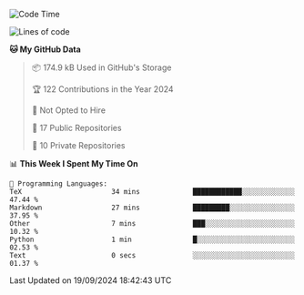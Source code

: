 <!--START_SECTION:waka-->
![Code Time](http://img.shields.io/badge/Code%20Time-1%2C046%20hrs%209%20mins-blue)

![Lines of code](https://img.shields.io/badge/From%20Hello%20World%20I%27ve%20Written-219.7%20thousand%20lines%20of%20code-blue)

**🐱 My GitHub Data** 

> 📦 174.9 kB Used in GitHub's Storage 
 > 
> 🏆 122 Contributions in the Year 2024
 > 
> 🚫 Not Opted to Hire
 > 
> 📜 17 Public Repositories 
 > 
> 🔑 10 Private Repositories 
 > 
📊 **This Week I Spent My Time On** 

```text
💬 Programming Languages: 
TeX                      34 mins             ████████████░░░░░░░░░░░░░   47.44 % 
Markdown                 27 mins             █████████░░░░░░░░░░░░░░░░   37.95 % 
Other                    7 mins              ███░░░░░░░░░░░░░░░░░░░░░░   10.32 % 
Python                   1 min               █░░░░░░░░░░░░░░░░░░░░░░░░   02.53 % 
Text                     0 secs              ░░░░░░░░░░░░░░░░░░░░░░░░░   01.37 % 
```


 Last Updated on 19/09/2024 18:42:43 UTC
<!--END_SECTION:waka-->
